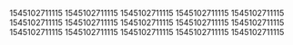 1545102711115
1545102711115
1545102711115
1545102711115
1545102711115
1545102711115
1545102711115
1545102711115
1545102711115
1545102711115
1545102711115
1545102711115
1545102711115
1545102711115
1545102711115